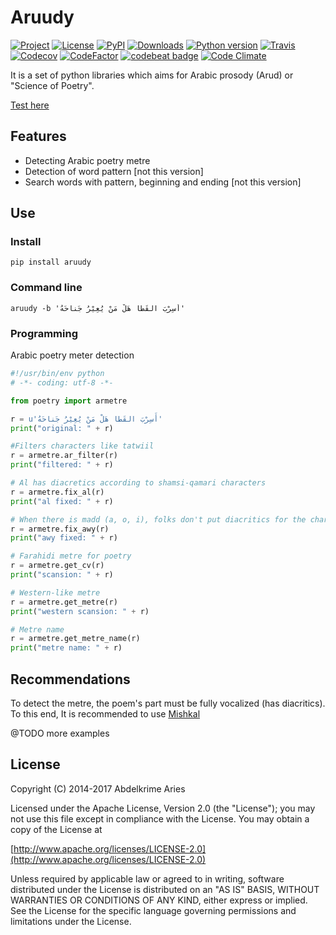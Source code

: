 # Aruudy

[![Project](https://img.shields.io/badge/Project-Aruudy-0BDA51.svg?style=plastic)](http://ararud.sourceforge.net)
[![License](https://img.shields.io/badge/License-Apache_2-0BDA51.svg?style=plastic)](http://www.apache.org/licenses/LICENSE-2.0)
[![PyPI](https://img.shields.io/pypi/v/aruudy.svg?style=plastic)](https://pypi.python.org/pypi/aruudy)
[![Downloads](https://img.shields.io/pypi/dm/aruudy.svg?style=plastic)](https://pypi.org/project/aruudy/)
[![Python version](https://img.shields.io/pypi/pyversions/aruddy.svg?style=plastic)](https://pypi.org/project/aruudy/)
[![Travis](https://img.shields.io/travis/kariminf/aruudy.svg?style=plastic)](https://travis-ci.org/kariminf/aruudy)
[![Codecov](https://img.shields.io/codecov/c/github/kariminf/aruudy.svg?style=plastic)](https://codecov.io/gh/kariminf/aruudy)
[![CodeFactor](https://www.codefactor.io/repository/github/kariminf/aruudy/badge/master)](https://www.codefactor.io/repository/github/kariminf/aruudy/overview/master)
[![codebeat badge](https://codebeat.co/badges/9ea7f2f7-58cb-4df9-b4b7-33d33aee07aa)](https://codebeat.co/projects/github-com-kariminf-aruudy-master)
[![Code Climate](https://img.shields.io/codeclimate/maintainability-percentage/kariminf/aruudy.svg?style=plastic)](https://codeclimate.com/github/kariminf/aruudy/)

It is a set of python libraries which aims for Arabic prosody (Arud) or "Science of Poetry".

[Test here](http://ararud.sourceforge.net)

## Features
* Detecting Arabic poetry metre
* Detection of word pattern [not this version]
* Search words with pattern, beginning and ending [not this version]


## Use

### Install

```
pip install aruudy
```

### Command line

```
aruudy -b 'أَسِرْبَ القَطا هَلْ مَنْ يُعِيْرُ جَناحَهُ'
```

### Programming

Arabic poetry meter detection

```python
#!/usr/bin/env python
# -*- coding: utf-8 -*-

from poetry import armetre

r = u'أَسِرْبَ القَطا هَلْ مَنْ يُعِيْرُ جَناحَهُ'
print("original: " + r)

#Filters characters like tatwiil
r = armetre.ar_filter(r)
print("filtered: " + r)

# Al has diacretics according to shamsi-qamari characters
r = armetre.fix_al(r)
print("al fixed: " + r)

# When there is madd (a, o, i), folks don't put diacritics for the character
r = armetre.fix_awy(r)
print("awy fixed: " + r)

# Farahidi metre for poetry
r = armetre.get_cv(r)
print("scansion: " + r)

# Western-like metre
r = armetre.get_metre(r)
print("western scansion: " + r)

# Metre name
r = armetre.get_metre_name(r)
print("metre name: " + r)
```

## Recommendations

To detect the metre, the poem's part must be fully vocalized (has diacritics).
To this end, It is recommended to use [Mishkal](https://github.com/linuxscout/mishkal)

@TODO more examples

## License
Copyright (C) 2014-2017 Abdelkrime Aries

Licensed under the Apache License, Version 2.0 (the "License");
you may not use this file except in compliance with the License.
You may obtain a copy of the License at

[http://www.apache.org/licenses/LICENSE-2.0](http://www.apache.org/licenses/LICENSE-2.0)

Unless required by applicable law or agreed to in writing, software
distributed under the License is distributed on an "AS IS" BASIS,
WITHOUT WARRANTIES OR CONDITIONS OF ANY KIND, either express or implied.
See the License for the specific language governing permissions and
limitations under the License.

